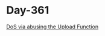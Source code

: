 # Day-361

[DoS via abusing the Upload Function](https://sawmj.github.io/posts/DoS-via-abusing-the-Upload-Function/)
